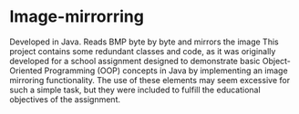 # Image-mirrorring
Developed in Java. Reads BMP byte by byte and mirrors the image
This project contains some redundant classes and code, as it was originally developed for a school assignment designed to demonstrate basic Object-Oriented Programming (OOP) concepts in Java by implementing an image mirroring functionality. The use of these elements may seem excessive for such a simple task, but they were included to fulfill the educational objectives of the assignment.
